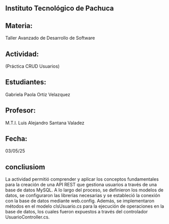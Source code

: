 ## Instituto Tecnológico de Pachuca

## Materia:
Taller Avanzado de Desarrollo de Software

## Actividad:
(Práctica CRUD Usuarios)


## Estudiantes:
Gabriela Paola Ortiz Velazquez

## Profesor:
M.T.I. Luis Alejandro Santana Valadez

## Fecha:
03/05/25

## concliusiom

La actividad permitió comprender y aplicar los conceptos fundamentales para la creación de una API REST que gestiona usuarios a través de una base de datos MySQL. A lo largo del proceso, se definieron los modelos de datos, se configuraron las librerías necesarias y se estableció la conexión con la base de datos mediante web.config. Además, se implementaron métodos en el modelo clsUsuario.cs para la ejecución de operaciones en la base de datos, los cuales fueron expuestos a través del controlador UsuarioController.cs.